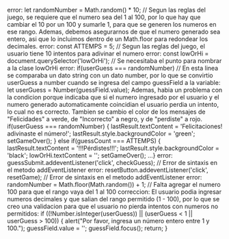 error: let randomNumber = Math.random() * 10; // Segun las reglas del juego, se requiere que el numero sea del 1 al 100, por lo que hay que cambiar el 10 por un 100 y sumarle 1, para que se generen los numeros en ese rango. Ademas, debemos asegurarnos de que el numero generado sea entero, asi que lo incluimos dentro de un Math.floor para redondear los decimales.
error: const ATTEMPS = 5; // Segun las reglas del juego, el usuario tiene 10 intentos para adivinar el numero
error: const lowOrHi = document.querySelector('lowOrHi'); // Se necesitaba el punto para nombrar a la clase lowOrHi
error: if(userGuess === randomNumber)  // En esta linea se comparaba un dato string con un dato number, por lo que se convirtio userGuess a number cuando se ingresa del campo guessField a la variable: let userGuess = Number(guessField.value);
Ademas, habia un problema con la condicion porque indicaba que si el numero ingresado por el usuario y el numero generado automaticamente coincidian el usuario perdia un intento, lo cual no es correcto. Tambien se cambio el color de los mensajes de "Felicidades" a verde, de "Incorrecto" a negro, y de "perdiste" a rojo. 
    if(userGuess === randomNumber) { 
      lastResult.textContent = 'Felicitaciones! adivinaste el número!';
      lastResult.style.backgroundColor = 'green';
      setGameOver();
    } else if(guessCount === ATTEMPS) {
      lastResult.textContent = '!!!Pérdistes!!!';
      lastResult.style.backgroundColor = 'black';
      lowOrHi.textContent = '';
      setGameOver();
      ...}
error: guessSubmit.addeventListener('click', checkGuess); // Error de sintaxis en el metodo addEventListener
error: resetButton.addeventListener('click', resetGame); // Error de sintaxis en el metodo addEventListener
error: randomNumber = Math.floor(Math.random()) + 1; // Falta agregar el numero 100 para que el rango vaya del 1 al 100
correccion: El usuario podia ingresar numeros decimales y que salian del rango permitido (1 - 100), por lo que se creo una validacion para que el usuario no pierda intentos con numeros no permitidos:
    if ((!Number.isInteger(userGuess)) || (userGuess < 1 || userGuess > 100)) {
        alert("Por favor, ingresa un número entero entre 1 y 100.");
        guessField.value = '';
        guessField.focus();
        return;
    }

